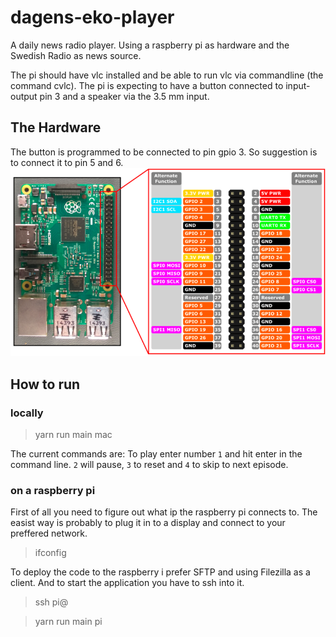 # dagens-eko-player

A daily news radio player. Using a raspberry pi as hardware and the Swedish Radio as news source.

The pi should have vlc installed and be able to run vlc via commandline (the command cvlc).
The pi is expecting to have a button connected to input-output pin 3 and a speaker via the 3.5 mm input.

## The Hardware

The button is programmed to be connected to pin gpio 3. So suggestion is to connect it to pin 5 and 6.
![Board pins](./img/board-pins.png)

## How to run

### locally

> yarn run main mac

The current commands are:
To play enter number `1` and hit enter in the command line.
`2` will pause, `3` to reset and `4` to skip to next episode.

### on a raspberry pi

First of all you need to figure out what ip the raspberry pi connects to. The easist way is probably to plug it in to a display and connect to your preffered network.

> ifconfig

To deploy the code to the raspberry i prefer SFTP and using Filezilla as a client.
And to start the application you have to ssh into it.

> ssh pi@<the ip>

> yarn run main pi
